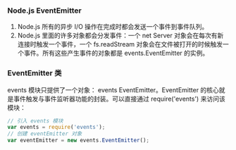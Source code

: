 ### Node.js EventEmitter

1. Node.js 所有的异步 I/O 操作在完成时都会发送一个事件到事件队列。
2. Node.js 里面的许多对象都会分发事件：一个 net Server 对象会在每次有新连接时触发一个事件，一个 fs.readStream 对象会在文件被打开的时候触发一个事件。所有这些产生事件的对象都是 events.EventEmitter 的实例。


### EventEmitter 类

events 模块只提供了一个对象： events EventEmitter。EventEmitter 的核心就是事件触发与事件监听器功能的封装。可以直接通过 require('events') 来访问该模块：
```js
// 引入 events 模块
var events = require('events');
// 创建 eventEmitter 对象
var eventEmitter = new events.EventEmitter();
```

